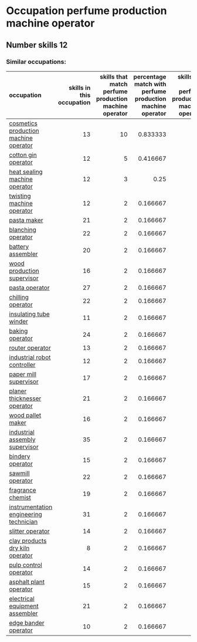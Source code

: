 # Occupation perfume production machine operator
## Number skills 12
### Similar occupations:
| occupation                                                                          |   skills in this occupation |   skills that match perfume production machine operator |   percentage match with perfume production machine operator |   skills not in perfume production machine operator |
|:------------------------------------------------------------------------------------|----------------------------:|--------------------------------------------------------:|------------------------------------------------------------:|----------------------------------------------------:|
| [cosmetics production machine operator](cosmetics_production_machine_operator.md)   |                          13 |                                                      10 |                                                    0.833333 |                                                   3 |
| [cotton gin operator](cotton_gin_operator.md)                                       |                          12 |                                                       5 |                                                    0.416667 |                                                   7 |
| [heat sealing machine operator](heat_sealing_machine_operator.md)                   |                          12 |                                                       3 |                                                    0.25     |                                                   9 |
| [twisting machine operator](twisting_machine_operator.md)                           |                          12 |                                                       2 |                                                    0.166667 |                                                  10 |
| [pasta maker](pasta_maker.md)                                                       |                          21 |                                                       2 |                                                    0.166667 |                                                  19 |
| [blanching operator](blanching_operator.md)                                         |                          22 |                                                       2 |                                                    0.166667 |                                                  20 |
| [battery assembler](battery_assembler.md)                                           |                          20 |                                                       2 |                                                    0.166667 |                                                  18 |
| [wood production supervisor](wood_production_supervisor.md)                         |                          16 |                                                       2 |                                                    0.166667 |                                                  14 |
| [pasta operator](pasta_operator.md)                                                 |                          27 |                                                       2 |                                                    0.166667 |                                                  25 |
| [chilling operator](chilling_operator.md)                                           |                          22 |                                                       2 |                                                    0.166667 |                                                  20 |
| [insulating tube winder](insulating_tube_winder.md)                                 |                          11 |                                                       2 |                                                    0.166667 |                                                   9 |
| [baking operator](baking_operator.md)                                               |                          24 |                                                       2 |                                                    0.166667 |                                                  22 |
| [router operator](router_operator.md)                                               |                          13 |                                                       2 |                                                    0.166667 |                                                  11 |
| [industrial robot controller](industrial_robot_controller.md)                       |                          12 |                                                       2 |                                                    0.166667 |                                                  10 |
| [paper mill supervisor](paper_mill_supervisor.md)                                   |                          17 |                                                       2 |                                                    0.166667 |                                                  15 |
| [planer thicknesser operator](planer_thicknesser_operator.md)                       |                          21 |                                                       2 |                                                    0.166667 |                                                  19 |
| [wood pallet maker](wood_pallet_maker.md)                                           |                          16 |                                                       2 |                                                    0.166667 |                                                  14 |
| [industrial assembly supervisor](industrial_assembly_supervisor.md)                 |                          35 |                                                       2 |                                                    0.166667 |                                                  33 |
| [bindery operator](bindery_operator.md)                                             |                          15 |                                                       2 |                                                    0.166667 |                                                  13 |
| [sawmill operator](sawmill_operator.md)                                             |                          22 |                                                       2 |                                                    0.166667 |                                                  20 |
| [fragrance chemist](fragrance_chemist.md)                                           |                          19 |                                                       2 |                                                    0.166667 |                                                  17 |
| [instrumentation engineering technician](instrumentation_engineering_technician.md) |                          31 |                                                       2 |                                                    0.166667 |                                                  29 |
| [slitter operator](slitter_operator.md)                                             |                          14 |                                                       2 |                                                    0.166667 |                                                  12 |
| [clay products dry kiln operator](clay_products_dry_kiln_operator.md)               |                           8 |                                                       2 |                                                    0.166667 |                                                   6 |
| [pulp control operator](pulp_control_operator.md)                                   |                          14 |                                                       2 |                                                    0.166667 |                                                  12 |
| [asphalt plant operator](asphalt_plant_operator.md)                                 |                          15 |                                                       2 |                                                    0.166667 |                                                  13 |
| [electrical equipment assembler](electrical_equipment_assembler.md)                 |                          21 |                                                       2 |                                                    0.166667 |                                                  19 |
| [edge bander operator](edge_bander_operator.md)                                     |                          10 |                                                       2 |                                                    0.166667 |                                                   8 |
